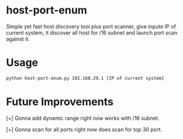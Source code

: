 # host-port-enum

Simple yet fast host discovery tool plus port scanner, give inpute IP of current system, it discover all host for /16 subnet and launch port scan against it.

# Usage
```sh
python host-port-enum.py 192.168.29.1 [IP of current system]
```

# Future Improvements

[+] Gonna add dynamic range right now works with /16 subnet.

[+] Gonna scan for all ports right now does scan for top 30 port.
